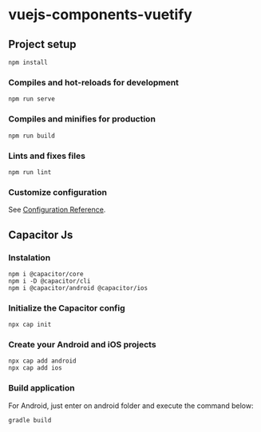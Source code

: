 # vuejs-components-vuetify

## Project setup

```
npm install
```

### Compiles and hot-reloads for development

```
npm run serve
```

### Compiles and minifies for production

```
npm run build
```

### Lints and fixes files

```
npm run lint
```

### Customize configuration

See [Configuration Reference](https://cli.vuejs.org/config/).

## Capacitor Js

### Instalation

```
npm i @capacitor/core
npm i -D @capacitor/cli
npm i @capacitor/android @capacitor/ios
```

### Initialize the Capacitor config​

```
npx cap init
```

### Create your Android and iOS projects​

```
npx cap add android
npx cap add ios
```
### Build application

For Android, just enter on android folder and execute the command below:

```
gradle build
```
